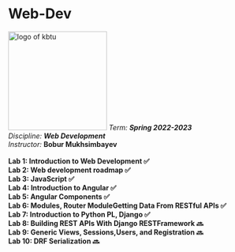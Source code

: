 # Web-Dev
<img src = "https://user-images.githubusercontent.com/84507955/214804964-5e311963-c7f0-43cd-a577-69629017c3e3.png" alt = "logo of kbtu" width = "200">
<em>Term: <strong>Spring 2022-2023</strong></em><br>
<em>Discipline: <strong>Web Development</strong></em><br>
<em>Instructor: </em> <strong>Bobur Mukhsimbayev</strong><br>
<br>
<strong>Lab 1: Introduction to Web Development ✅</strong><br>
<strong>Lab 2: Web development roadmap ✅</strong><br>
<strong>Lab 3: JavaScript ✅</strong><br>
<strong>Lab 4: Introduction to Angular ✅</strong><br>
<strong>Lab 5: Angular Components ✅</strong><br>
<strong>Lab 6: Modules, Router ModuleGetting Data From RESTful APIs ✅</strong><br>
<strong>Lab 7: Introduction to Python PL, Django ✅</strong><br>
<strong>Lab 8: Building REST APIs With Django RESTFramework 🔜</strong><br>
<strong>Lab 9: Generic Views, Sessions,Users, and Registration 🔜</strong><br>
<strong>Lab 10: DRF Serialization 🔜</strong><br>
